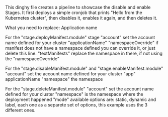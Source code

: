 This dinghy file creates a pipeline to showcase the disable and enable Stages.
It first deploys a simple cronjob that prints "Hello from the Kubernetes cluster", then disables it, enables it again, and then deletes it.

What you need to replace:
Application name

For the "stage.deployManifest.module" stage
"account" set the account name defined for your cluster
"applicationName" 
"namespaceOverride" if manifest does not have a namespace defined you can override it, or just delete this line.
"textManifests" replace the namespace in there, if not using the "namespaceOverride"

For the "stage.disableManifest.module" and  "stage.enableManifest.module"
"account" set the account name defined for your cluster
"app" applicationName
"namespace" the namespace


For the "stage.deleteManifest.module"
"account" set the account name defined for your cluster
"namespace" is the namespace where the deployment happened
"mode" available options are: static, dynamic and label, each one as a separete set of options, this example uses the 3 different ones.
